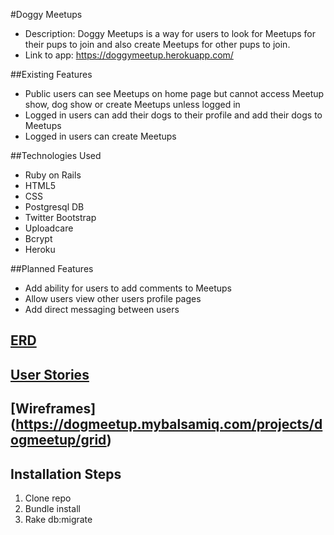 #Doggy Meetups
* Description: Doggy Meetups is a way for users to look for Meetups for their pups to join and also create Meetups for other pups to join.
* Link to app: https://doggymeetup.herokuapp.com/

##Existing Features
* Public users can see Meetups on home page but cannot access Meetup show, dog show or create Meetups unless logged in
* Logged in users can add their dogs to their profile and add their dogs to Meetups
* Logged in users can create Meetups

##Technologies Used
* Ruby on Rails
* HTML5
* CSS
* Postgresql DB
* Twitter Bootstrap
* Uploadcare
* Bcrypt
* Heroku

##Planned Features
* Add ability for users to add comments to Meetups
* Allow users view other users profile pages
* Add direct messaging between users

## [ERD](https://goo.gl/Cw7Xf1)

## [User Stories](https://trello.com/b/iEsnr80O/project-3)

## [Wireframes] (https://dogmeetup.mybalsamiq.com/projects/dogmeetup/grid)

## Installation Steps

1. Clone repo
2. Bundle install
3. Rake db:migrate
